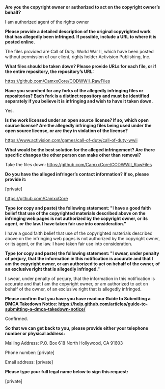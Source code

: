**Are you the copyright owner or authorized to act on the copyright owner’s behalf?**

I am authorized agent of the rights owner



**Please provide a detailed description of the original copyrighted work that has allegedly been infringed. If possible, include a URL to where it is posted online.**

The files provided are Call of Duty: World War II, which have been posted without permission of our client, rights holder Activision Publishing, Inc.



**What files should be taken down? Please provide URLs for each file, or if the entire repository, the repository’s URL:**

https://github.com/CamxxCore/CODWWII_RawFiles



**Have you searched for any forks of the allegedly infringing files or repositories? Each fork is a distinct repository and must be identified separately if you believe it is infringing and wish to have it taken down.**

Yes.



**Is the work licensed under an open source license? If so, which open source license? Are the allegedly infringing files being used under the open source license, or are they in violation of the license?**

https://www.activision.com/games/call-of-duty/call-of-duty-wwii



**What would be the best solution for the alleged infringement? Are there specific changes the other person can make other than removal?**

Take the files down: https://github.com/CamxxCore/CODWWII_RawFiles



**Do you have the alleged infringer’s contact information? If so, please provide it:**

[private]  

https://github.com/CamxxCore



**Type (or copy and paste) the following statement: "I have a good faith belief that use of the copyrighted materials described above on the infringing web pages is not authorized by the copyright owner, or its agent, or the law. I have taken fair use into consideration."**

I have a good faith belief that use of the copyrighted materials described above on the infringing web pages is not authorized by the copyright owner, or its agent, or the law. I have taken fair use into consideration.



**Type (or copy and paste) the following statement: "I swear, under penalty of perjury, that the information in this notification is accurate and that I am the copyright owner, or am authorized to act on behalf of the owner, of an exclusive right that is allegedly infringed."**

I swear, under penalty of perjury, that the information in this notification is accurate and that I am the copyright owner, or am authorized to act on behalf of the owner, of an exclusive right that is allegedly infringed.



**Please confirm that you have you have read our Guide to Submitting a DMCA Takedown Notice: https://help.github.com/articles/guide-to-submitting-a-dmca-takedown-notice/**

Confirmed.



**So that we can get back to you, please provide either your telephone number or physical address:**

Mailing Address: P.O. Box 618 North Hollywood, CA 91603

Phone number: [private] 

Email address: [private]  



**Please type your full legal name below to sign this request:**

[private]  
